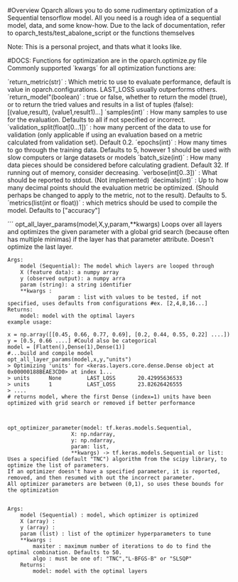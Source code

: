 #Overview
Oparch allows you to do some rudimentary optimization of a Sequential tensorflow model.
All you need is a rough idea of a sequential model, data, and some know-how.
Due to the lack of documentation, refer to oparch_tests/test_abalone_script or the functions themselves

Note: This is a personal project, and thats what it looks like.

#DOCS:
Functions for optimization are in the oparch.optimize.py file
Commonly supported ´kwargs´ for all optimization functions are:

´return_metric(str)´ : Which metric to use to evaluate performance, default is value in oparch.configurations. LAST_LOSS usually outperforms others.
´return_model"(boolean)´ : true or false, whether to return the model (true), or to return the tried values and results in a list of tuples (false): [(value,result),     (value1,result1)...]
´samples(int)´ : How many samples to use for the evaluation. Defaults to all if not specified or incorrect.
´validation_split(float[0...1])´ : how many percent of the data to use for validation (only applicable if using an evaluation based on a metric calculated from validation set). Default 0.2.
´epochs(int)´ : How many times to go through the training data. Defaults to 5, however 1 should be used with slow computers or large datasets or models
´batch_size(int)´ : How many data pieces should be considered before calculating gradient. Default 32. If running out of memory, consider decreasing.
´verbose(int[0..3])´ : What should be reported to stdout. (Not implemented)
´decimals(int)´ : Up to how many decimal points should the evaluation metric be optimized. (Should perhaps be changed to apply to the metric, not to the result). Defaults to 5.
´metrics(list(int or float))´ : which metrics should be used to compile the model. Defaults to ["accuracy"]

´´´
opt_all_layer_params(model,X,y,param,**kwargs)
    Loops over all layers and optimizes the given parameter with a global grid search (because often has multiple minimas)
    if the layer has that parameter attribute.
    Doesn't optimize the last layer.

    Args:
        model (Sequential): The model which layers are looped through
        X (feature data): a numpy array
        y (observed output): a numpy arra
        param (string): a string identifier
        **kwargs : 
                    param : list with values to be tested, if not specified, uses defaults from configurations #ex. [2,4,8,16...]
    Returns:
        model: model with the optimal layers
    example usage:

    x = np.array([[0.45, 0.66, 0.77, 0.69], [0.2, 0.44, 0.55, 0.22] ....])
    y = [0.5, 0.66 ....] #Could also be categorical
    model = [Flatten(),Dense(1),Dense(1)]
    #...build and compile model
    opt_all_layer_params(model,x,y,"units")
    > Optimizing 'units' for <keras.layers.core.dense.Dense object at 0x00000188BEAE3CD0> at index 1...
    > units      None        LAST_LOSS       20.42995636533
    > units      1           LAST_LOSS       23.82626426555
    > ....
    # returns model, where the first Dense (index=1) units have been optimized with grid search or removed if better performance



    opt_optimizer_parameter(model: tf.keras.models.Sequential,
                        X: np.ndarray,
                        y: np.ndarray,
                        param: list,
                        **kwargs) -> tf.keras.models.Sequential or list:
    Uses a specified (default "TNC") algorithm from the scipy library, to optimize the list of parameters.
    If an optimizer doesn't have a specified parameter, it is reported, removed, and then resumed with out the incorrect parameter.
    All optimizer parameters are between (0,1), so uses these bounds for the optimization


    Args:
        model (Sequential) : model, which optimizer is optimized
        X (array) :
        y (array) : 
        param (list) : list of the optimizer hyperparameters to tune
        **kwargs : 
            maxiter : maximum number of iterations to do to find the optimal combination. Defaults to 50.
            algo : must be one of: "TNC","L-BFGS-B" or "SLSQP"
        Returns:
            model: model with the optimal layers

